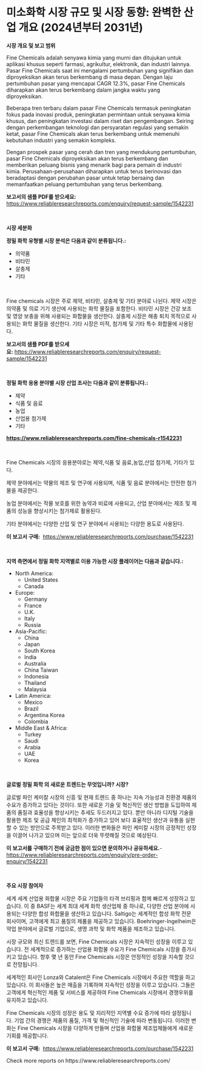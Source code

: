 <p><h1>미소화학 시장 규모 및 시장 동향: 완벽한 산업 개요 (2024년부터 2031년)</h1></p><p><strong>시장 개요 및 보고 범위</strong></p>
<p><p>Fine Chemicals adalah senyawa kimia yang murni dan ditujukan untuk aplikasi khusus seperti farmasi, agrikultur, elektronik, dan industri lainnya. Pasar Fine Chemicals saat ini mengalami pertumbuhan yang signifikan dan diproyeksikan akan terus berkembang di masa depan. Dengan laju pertumbuhan pasar yang mencapai CAGR 12.3%, pasar Fine Chemicals diharapkan akan terus berkembang dalam jangka waktu yang diproyeksikan.</p><p>Beberapa tren terbaru dalam pasar Fine Chemicals termasuk peningkatan fokus pada inovasi produk, peningkatan permintaan untuk senyawa kimia khusus, dan peningkatan investasi dalam riset dan pengembangan. Seiring dengan perkembangan teknologi dan persyaratan regulasi yang semakin ketat, pasar Fine Chemicals akan terus berkembang untuk memenuhi kebutuhan industri yang semakin kompleks.</p><p>Dengan prospek pasar yang cerah dan tren yang mendukung pertumbuhan, pasar Fine Chemicals diproyeksikan akan terus berkembang dan memberikan peluang bisnis yang menarik bagi para pemain di industri kimia. Perusahaan-perusahaan diharapkan untuk terus berinovasi dan beradaptasi dengan perubahan pasar untuk tetap bersaing dan memanfaatkan peluang pertumbuhan yang terus berkembang.</p></p>
<p><strong>보고서의 샘플 PDF를 받으세요:</strong> <a href="https://www.reliableresearchreports.com/enquiry/request-sample/1542231">https://www.reliableresearchreports.com/enquiry/request-sample/1542231</a></p>
<p>&nbsp;</p>
<p><strong>시장 세분화</strong></p>
<p><strong>정밀 화학 유형별 시장 분석은 다음과 같이 분류됩니다.:</strong></p>
<p><ul><li>의약품</li><li>비타민</li><li>살충제</li><li>기타</li></ul></p>
<p>&nbsp;</p>
<p><p>Fine chemicals 시장은 주로 제약, 비타민, 살충제 및 기타 분야로 나뉜다. 제약 시장은 의약품 및 의료 기기 생산에 사용되는 화학 물질을 포함한다. 비타민 시장은 건강 보조 및 영양 보충을 위해 사용되는 화합물을 생산한다. 살충제 시장은 해충 퇴치 목적으로 사용되는 화학 물질을 생산한다. 기타 시장은 미적, 첨가제 및 기타 특수 화합물에 사용된다.</p></p>
<p><strong>보고서의 샘플 PDF를 받으세요:</strong>&nbsp;<a href="https://www.reliableresearchreports.com/enquiry/request-sample/1542231">https://www.reliableresearchreports.com/enquiry/request-sample/1542231</a></p>
<p>&nbsp;</p>
<p><strong> 정밀 화학 응용 분야별 시장 산업 조사는 다음과 같이 분류됩니다.:</strong></p>
<p><ul><li>제약</li><li>식품 및 음료</li><li>농업</li><li>산업용 첨가제</li><li>기타</li></ul></p>
<p><strong><a href="https://www.reliableresearchreports.com/fine-chemicals-r1542231">https://www.reliableresearchreports.com/fine-chemicals-r1542231</a></strong></p>
<p>&nbsp;</p>
<p><p>Fine Chemicals 시장의 응용분야로는 제약,식품 및 음료,농업,산업 첨가제, 기타가 있다. </p><p>제약 분야에서는 약물의 제조 및 연구에 사용되며, 식품 및 음료 분야에서는 안전한 첨가물을 제공한다. </p><p>농업 분야에서는 작물 보호를 위한 농약과 비료에 사용되고, 산업 분야에서는 제조 및 제품의 성능을 향상시키는 첨가제로 활용된다. </p><p>기타 분야에서는 다양한 산업 및 연구 분야에서 사용되는 다양한 용도로 사용된다.</p></p>
<p><strong>이 보고서 구매:</strong>&nbsp; <a href="https://www.reliableresearchreports.com/purchase/1542231">https://www.reliableresearchreports.com/purchase/1542231</a></p>
<p>&nbsp;</p>
<p><strong>지역 측면에서 정밀 화학 지역별로 이용 가능한 시장 플레이어는 다음과 같습니다.:</strong></p>
<p><ul>
    <li>
        North America:
        <ul>
            <li>United States</li>
            <li>Canada</li>
        </ul>
    </li>
    <li>
        Europe:
        <ul>
            <li>Germany</li>
            <li>France</li>
            <li>U.K.</li>
            <li>Italy</li>
            <li>Russia</li>
        </ul>
    </li>
    <li>
        Asia-Pacific:
        <ul>
            <li>China</li>
            <li>Japan</li>
            <li>South Korea</li>
            <li>India</li>
            <li>Australia</li>
            <li>China Taiwan</li>
            <li>Indonesia</li>
            <li>Thailand</li>
            <li>Malaysia</li>
        </ul>
    </li>
    <li>
        Latin America:
        <ul>
            <li>Mexico</li>
            <li>Brazil</li>
            <li>Argentina Korea</li>
            <li>Colombia</li>
        </ul>
    </li>
    <li>
        Middle East & Africa:
        <ul>
            <li>Turkey</li>
            <li>Saudi</li>
            <li>Arabia</li>
            <li>UAE</li>
            <li>Korea</li>
        </ul>
    </li>
    </ul></p>
<p>&nbsp;</p>
<p><strong>글로벌 정밀 화학 의 새로운 트렌드는 무엇입니까? 시장?</strong></p>
<p><p>글로벌 파인 케미칼 시장의 신흥 및 현재 트렌드 중 하나는 지속 가능성과 친환경 제품의 수요가 증가하고 있다는 것이다. 또한 새로운 기술 및 혁신적인 생산 방법을 도입하여 제품의 품질과 효율성을 향상시키는 추세도 두드러지고 있다. 뿐만 아니라 디지털 기술을 활용한 제조 및 공급 체인의 최적화가 증가하고 있어 보다 효율적인 생산과 유통을 실현할 수 있는 방안으로 주목받고 있다. 이러한 변화들은 파인 케미칼 시장의 긍정적인 성장을 이끌어 나가고 있으며 이는 앞으로 더욱 뚜렷해질 것으로 예상된다.</p></p>
<p><strong>이 보고서를 구매하기 전에 궁금한 점이 있으면 문의하거나 공유하세요.</strong>- <a href="https://www.reliableresearchreports.com/enquiry/pre-order-enquiry/1542231">https://www.reliableresearchreports.com/enquiry/pre-order-enquiry/1542231</a></p>
<p>&nbsp;</p>
<p><strong>주요 시장 참여자</strong></p>
<p><p>세계 세계 산업용 화합물 시장은 주요 기업들의 타격 브리핑과 함께 빠르게 성장하고 있습니다. 이 중 BASF는 세계 최대 세계 화학 생산업체 중 하나로, 다양한 산업 분야에 사용되는 다양한 합성 화합물을 생산하고 있습니다. Saltigo는 세계적인 합성 화학 전문 회사이며, 고객에게 최고 품질의 제품을 제공하고 있습니다. Boehringer-Ingelheim은 약업 분야에서 글로벌 기업으로, 생명 과학 및 화학 제품을 제조하고 있습니다.</p><p>시장 규모와 최신 트렌드를 보면, Fine Chemicals 시장은 지속적인 성장을 이루고 있습니다. 전 세계적으로 증가하는 산업용 화합물 수요가 Fine Chemicals 시장을 증가시키고 있습니다. 향후 몇 년 동안 Fine Chemicals 시장은 안정적인 성장을 지속할 것으로 전망됩니다.</p><p>세계적인 회사인 Lonza와 Catalent은 Fine Chemicals 시장에서 주요한 역할을 하고 있습니다. 이 회사들은 높은 매출을 기록하며 지속적인 성장을 이루고 있습니다. 그들은 고객에게 혁신적인 제품 및 서비스를 제공하여 Fine Chemicals 시장에서 경쟁우위를 유지하고 있습니다.</p><p>Fine Chemicals 시장의 성장은 용도 및 지리적인 지역별 수요 증가에 따라 설정됩니다. 기업 간의 경쟁은 제품의 품질, 가격 및 혁신적인 기술에 따라 변동됩니다. 이러한 변화는 Fine Chemicals 시장을 다양하게 만들며 산업용 화합물 제조업체들에게 새로운 기회를 제공합니다.</p></p>
<p><strong>이 보고서 구매:</strong>&nbsp;&nbsp;<a href="https://www.reliableresearchreports.com/purchase/1542231">https://www.reliableresearchreports.com/purchase/1542231</a></p>
<p>Check more reports on https://www.reliableresearchreports.com/</p>